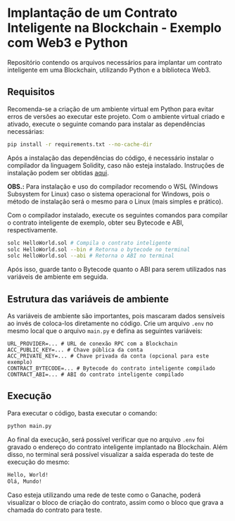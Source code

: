 # Implantação de um Contrato Inteligente na Blockchain - Exemplo com Web3 e Python

Repositório contendo os arquivos necessários para implantar um contrato inteligente em uma Blockchain, utilizando Python e a biblioteca Web3.

## Requisitos

Recomenda-se a criação de um ambiente virtual em Python para evitar erros de versões ao executar este projeto. Com o ambiente virtual criado e ativado, execute o seguinte comando para instalar as dependências necessárias:

```bash
pip install -r requirements.txt --no-cache-dir
```

Após a instalação das dependências do código, é necessário instalar o compilador da linguagem Solidity, caso não esteja instalado. Instruções de instalação podem ser obtidas [aqui](https://docs.soliditylang.org/en/latest/installing-solidity.html).

**OBS.:** Para instalação e uso do compilador recomendo o WSL (Windows Subsystem for Linux) caso o sistema operacional for Windows, pois o método de instalação será o mesmo para o Linux (mais simples e prático).

Com o compilador instalado, execute os seguintes comandos para compilar o contrato inteligente de exemplo, obter seu Bytecode e ABI, respectivamente.

```bash
solc HelloWorld.sol # Compila o contrato inteligente
solc HelloWorld.sol --bin # Retorna o bytecode no terminal
solc HelloWorld.sol --abi # Retorna o ABI no terminal
```

Após isso, guarde tanto o Bytecode quanto o ABI para serem utilizados nas variáveis de ambiente em seguida.

## Estrutura das variáveis de ambiente

As variáveis de ambiente são importantes, pois mascaram dados sensíveis ao invés de coloca-los diretamente no código. Crie um arquivo `.env` no mesmo local que o arquivo `main.py` e defina as seguintes variáveis:

```env
URL_PROVIDER=... # URL de conexão RPC com a Blockchain
ACC_PUBLIC_KEY=... # Chave pública da conta
ACC_PRIVATE_KEY=... # Chave privada da conta (opcional para este exemplo)
CONTRACT_BYTECODE=... # Bytecode do contrato inteligente compilado
CONTRACT_ABI=... # ABI do contrato inteligente compilado
```

<!-- Exemplo das variáveis de ambiente preenchidas:

```env
URL_PROVIDER=http://127.0.0.1:7545 # Conexão padrão do Ganache
ACC_PUBLIC_KEY=0xE7E9B917D5ffaCF42Db48101Af52Af8619d32b78
ACC_PRIVATE_KEY=0xe8d04041532c27ba0e80a3e0f935e98458924283091b57965ed90806cbfee5cf
CONTRACT_BYTECODE=60806040523480156200001157600080fd5b50604...
CONTRACT_ABI=[{"inputs":[],"stateMutability":"nonpayable"...
``` -->

## Execução

Para executar o código, basta executar o comando:

```bash
python main.py
```

Ao final da execução, será possível verificar que no arquivo `.env` foi gravado o endereço do contrato inteligente implantado na Blockchain. Além disso, no terminal será possível visualizar a saída esperada do teste de execução do mesmo:

```txt
Hello, World!
Olá, Mundo!
```

Caso esteja utilizando uma rede de teste como o Ganache, poderá visualizar o bloco de criação do contrato, assim como o bloco que grava a chamada do contrato para teste.
